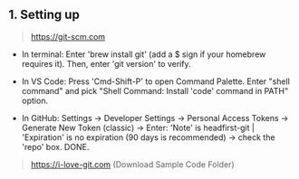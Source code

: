 ## 1. Setting up

> https://git-scm.com

- In terminal: Enter 'brew install git' (add a $ sign if your homebrew requires it). Then, enter 'git version' to verify.

- In VS Code: Press 'Cmd-Shift-P' to open Command Palette. Enter "shell command" and pick "Shell Command: Install 'code' command in PATH" option.

- In GitHub: Settings -> Developer Settings -> Personal Access Tokens -> Generate New Token (classic) -> Enter: 'Note' is headfirst-git | 'Expiration' is no expiration (90 days is recommended) -> check the 'repo' box. DONE.

> https://i-love-git.com  (Download Sample Code Folder)

